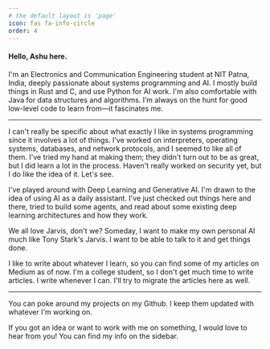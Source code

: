 ```yaml
---
# the default layout is 'page'
icon: fas fa-info-circle
order: 4
---
```

<!-- 
> Add Markdown syntax content to file `_tabs/about.md`{: .filepath } and it will show up on this page.
{: .prompt-tip } -->

#### Hello, Ashu here.

I'm an Electronics and Communication Engineering student at NIT Patna, India, deeply passionate about systems programming and AI. I mostly build things in Rust and C, and use Python for AI work. I'm also comfortable with Java for data structures and algorithms. I’m always on the hunt for good low-level code to learn from—it fascinates me.

---

I can't really be specific about what exactly I like in systems programming since it involves a lot of things. I've worked on interpreters, operating systems, databases, and network protocols, and I seemed to like all of them. I've tried my hand at making them; they didn't turn out to be as great, but I did learn a lot in the process. Haven't really worked on security yet, but I do like the idea of it. Let's see.

I've played around with Deep Learning and Generative AI. I'm drawn to the idea of using AI as a daily assistant. I've just checked out things here and there, tried to build some agents, and read about some existing deep learning architectures and how they work.

We all love Jarvis, don't we? Someday, I want to make my own personal AI much like Tony Stark's Jarvis. I want to be able to talk to it and get things done.

I like to write about whatever I learn, so you can find some of my articles on Medium as of now. I'm a college student, so I don't get much time to write articles. I write whenever I can. I'll try to migrate the articles here as well.

---

You can poke around my projects on my Github. I keep them updated with whatever I'm working on.

If you got an idea or want to work with me on something, I would love to hear from you! You can find my info on the sidebar.
